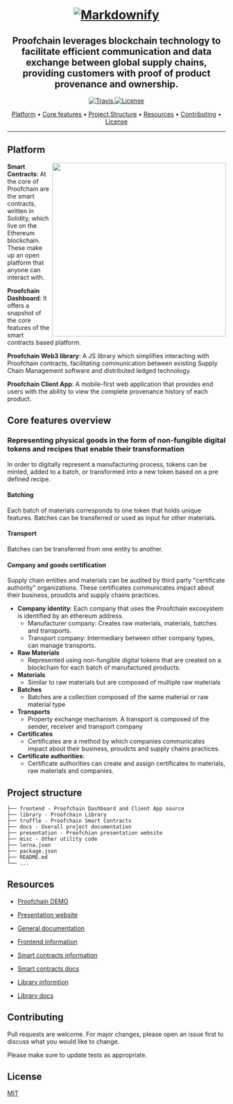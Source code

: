 <h1 align="center">
  <br>
  <a href="proofchain.alexcambose.ro"><img src="https://i.imgur.com/Rsdo4OA.png" alt="Markdownify"></a>
</h1>
<h2 align="center" width="300">Proofchain leverages blockchain technology to facilitate efficient communication and data exchange between global supply chains, providing customers with proof of product provenance and ownership.</h2>

<p align="center">
  <a href="https://www.travis-ci.com/alexcambose/proofchain">
    <img src="https://www.travis-ci.com/alexcambose/proofchain.svg?branch=master"
         alt="Travis">
  </a>
  <a href="https://lbesson.mit-license.org">
    <img src="https://img.shields.io/badge/License-MIT-blue.svg"
         alt="License">
  </a>
</p>

<p align="center">
  <a href="#platform">Platform</a> •
  <a href="#core-features">Core features</a> •
  <a href="#project-structure">Project Structure</a> •
  <a href="#resources">Resources</a> •
  <a href="#contributing">Contributing</a> •
  <a href="#license">License</a>
</p>

---

## Platform

<img align="right" width="400" src="https://imgur.com/tTHFr37.png">

**Smart Contracts**: At the core of Proofchain are the smart contracts, written in Solidity, which live on the Ethereum blockchain. These make up an open platform that anyone can interact with.

**Proofchain Dashboard**: It offers a snapshot of the core features of the smart contracts based platform.

**Proofchain Web3 library**: A JS library which simplifies interacting with Proofchain contracts, facilitating communication between existing Supply Chain Management software and distributed ledged technology.

**Proofchain Client App**: A mobile-first web application that provides end users with the ability to view the complete provenance history of each product.

## Core features overview

### Representing physical goods in the form of non-fungible digital tokens and recipes that enable their transformation

In order to digitally represent a manufacturing process, tokens can be minted, added to a batch, or transformed into a new token based on a pre defined recipe.

#### Batching

Each batch of materials corresponds to one token that holds unique features. Batches can be transferred or used as input for other materials.

#### Transport

Batches can be transferred from one entity to another.

#### Company and goods certification

Supply chain entities and materials can be audited by third party "certificate authority" organizations. These certificates communicates impact about their business, proudcts and supply chains practices.

- **Company identity**: Each company that uses the Proofchain excosystem is identified by an ethereum address.
  - Manufacturer company: Creates raw materials, materials, batches and transports.
  - Transport company: Intermediary between other company types, can manage transports.
- **Raw Materials**
  - Represented using non-fungible digital tokens that are created on a blockchain for each batch of manufactured products.
- **Materials**
  - Similar to raw materials but are composed of multiple raw materials
- **Batches**
  - Batches are a collection composed of the same material or raw material type
- **Transports**
  - Property exchange mechanism. A transport is composed of the sender, receiver and transport company
- **Certificates**
  - Certificates are a method by which companies communicates impact about their business, proudcts and supply chains practices.
- **Certificate authorities**:
  - Certificate authorities can create and assign certificates to materials, raw materials and companies.

## Project structure

```
├── frontend - Proofchain Dashboard and Client App source
├── library - Proofchain Library
├── truffle - Proofchain Smart Contracts
├── docs - Overall project documentation
├── presentation - Proofchian presentation website
├── misc - Other utility code
├── lerna.json
├── package.json
├── README.md
└── ...
```

## Resources

- [Proofchain DEMO](https://demo.proofchain.alexcambose.ro/)

- [Presentation website](https://proofchain.alexcambose.ro/)

- [General documentation](https://docs.proofchain.alexcambose.ro/)

- [Frontend information](./frontend/)

- [Smart contracts information](./truffle/)

- [Smart contracts docs](./truffle/docs)

- [Library informtion](./library/)

- [Library docs](https://library.proofchain.alexcambose.ro/)

## Contributing

Pull requests are welcome. For major changes, please open an issue first to discuss what you would like to change.

Please make sure to update tests as appropriate.

## License

[MIT](https://choosealicense.com/licenses/mit/)
